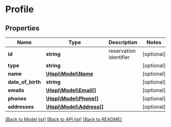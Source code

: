 # Profile

## Properties
Name | Type | Description | Notes
------------ | ------------- | ------------- | -------------
**id** | **string** | reservation identifier | [optional] 
**type** | **string** |  | [optional] 
**name** | [**\Hapi\Model\Name**](Name.md) |  | [optional] 
**date_of_birth** | **string** |  | [optional] 
**emails** | [**\Hapi\Model\Email[]**](Email.md) |  | [optional] 
**phones** | [**\Hapi\Model\Phone[]**](Phone.md) |  | [optional] 
**addresses** | [**\Hapi\Model\Address[]**](Address.md) |  | [optional] 

[[Back to Model list]](../README.md#documentation-for-models) [[Back to API list]](../README.md#documentation-for-api-endpoints) [[Back to README]](../README.md)

